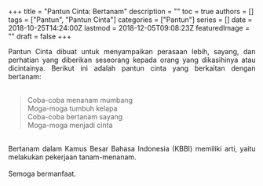 +++
title = "Pantun Cinta: Bertanam"
description = ""
toc = true
authors = []
tags = ["Pantun", "Pantun Cinta"]
categories = ["Pantun"]
series = []
date = 2018-10-25T14:24:00Z
lastmod = 2018-12-05T09:08:23Z
featuredImage = ""
draft = false
+++

<div style="text-align: justify;">Pantun Cinta dibuat untuk menyampaikan perasaan lebih, sayang, dan perhatian yang diberikan seseorang kepada orang yang dikasihinya atau dicintainya. Berikut ini adalah pantun cinta yang berkaitan dengan bertanam:<br /><br />
<blockquote class="tr_bq">Coba-coba menanam mumbang<br />Moga-moga tumbuh kelapa<br />Coba-coba bertanam sayang<br />Moga-moga menjadi cinta</blockquote><br />
Bertanam dalam Kamus Besar Bahasa Indonesia (KBBI) memiliki arti, yaitu melakukan pekerjaan tanam-menanam.<br /><br />
Semoga bermanfaat.</div>
